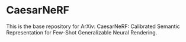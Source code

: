 # CaesarNeRF
This is the base repository for ArXiv: CaesarNeRF: Calibrated Semantic Representation for Few-Shot Generalizable Neural Rendering.
